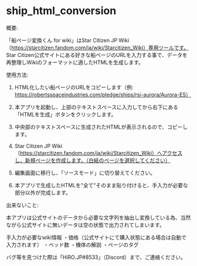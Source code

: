 # ship_html_conversion
概要:

「船ページ変換くん for wiki」はStar Citizen JP Wiki（https://starcitizen.fandom.com/ja/wiki/Starcitizen_Wiki）専用ツールです。
Star Citizen公式サイトにある好きな船ページのURLを入力する事で、データを再整理しWikiのフォーマットに適したHTMLを生成します。


使用方法:

1. HTML化したい船ページのURLをコピーします（例: https://robertsspaceindustries.com/pledge/ships/rsi-aurora/Aurora-ES）

2. 本アプリを起動し、上部のテキストスペースに入力してから右下にある「HTMLを生成」ボタンをクリックします。

3. 中央部のテキストスペースに生成されたHTMLが表示されるので、コピーします。

4. Star Citizen JP Wiki（https://starcitizen.fandom.com/ja/wiki/Starcitizen_Wiki）へアクセスし、新規ページを作成します。（白紙のページを選択してください）

5. 編集画面に移行し、「ソースモード」に切り替えてください。

6. 本アプリで生成したHTMLを"全て"そのまま貼り付けると、手入力が必要な部分以外が完成します。


出来ないこと:

本アプリは公式サイトのデータから必要な文字列を抽出し変換している為、当然ながら公式サイトに無いデータは空の状態で出力されてしまいます。

手入力が必要なwiki情報
・価格（公式サイトにて購入状態にある場合は自動で入力されます）
・ベッド数
・機体の解説
・ページのタグ



バグ等を見つけた際は「HiRO.JP#8533」（Discord）まで、ご連絡ください。

